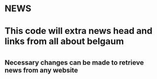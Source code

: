# NEWS
<h1> This code will extra news head and links from all about belgaum <h1>
<h2>Necessary changes can be made to retrieve news from any website<h2>
